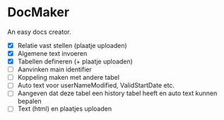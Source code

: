 # DocMaker
An easy docs creator.

- [x] Relatie vast stellen (plaatje uploaden)
- [x] Algemene text invoeren
- [x] Tabellen defineren (+ plaatje uploaden)
- [ ] Aanvinken main identifier
- [ ] Koppeling maken met andere tabel
- [ ] Auto text voor userNameModified, ValidStartDate etc.
- [ ] Aangeven dat deze tabel een history tabel heeft en auto text kunnen bepalen
- [ ] Text (html) en plaatjes uploaden
